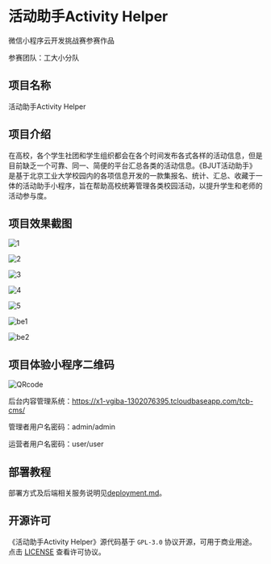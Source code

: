 # 活动助手Activity Helper

微信小程序云开发挑战赛参赛作品

参赛团队：工大小分队

## 项目名称

活动助手Activity Helper

## 项目介绍

在高校，各个学生社团和学生组织都会在各个时间发布各式各样的活动信息，但是目前缺乏一个可靠、同一、简便的平台汇总各类的活动信息。《BJUT活动助手》是基于北京工业大学校园内的各项信息开发的一款集报名、统计、汇总、收藏于一体的活动助手小程序，旨在帮助高校统筹管理各类校园活动，以提升学生和老师的活动参与度。

## 项目效果截图
![1](./images/1.png)

![2](./images/2.png)

![3](./images/3.png)

![4](./images/4.png)

![5](./images/5.png)

![be1](./images/be1.png)

![be2](./images/be2.png)

## 项目体验小程序二维码

![QRcode](./images/QRcode.jpg)

后台内容管理系统：https://x1-vgiba-1302076395.tcloudbaseapp.com/tcb-cms/

管理者用户名密码：admin/admin

运营者用户名密码：user/user

## 部署教程

部署方式及后端相关服务说明见[deployment.md](./deployment.md)。

## 开源许可

《活动助手Activity Helper》源代码基于 `GPL-3.0` 协议开源，可用于商业用途。点击 [LICENSE](./LICENSE) 查看许可协议。
